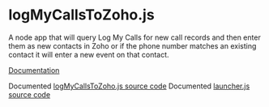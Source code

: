 logMyCallsToZoho.js
==========

A node app that will query Log My Calls for new call records and then enter them as new contacts in Zoho or if the phone number matches an existing contact it will enter a new event on that contact.

[Documentation](http://dtex.github.com/logMyCallsToZoho)

Documented [logMyCallsToZoho.js source code](http://dtex.github.com/logMyCallsToZoho/docs/logMyCallsToZoho.html)
Documented [launcher.js source code](http://dtex.github.com/logMyCallsToZoho/docs/launcher.html)
